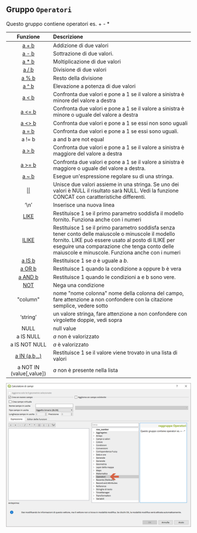 ## Gruppo `Operatori`

Questo gruppo contiene operatori es. + - *

| Funzione  | Descrizione|
|:----------:|:-----------|
|[a + b](funzioni/somma.md)|Addizione di due valori|
|[a - b](funzioni/meno.md)|	Sottrazione di due valori.|
|[a * b](funzioni/prodotto.md)|	Moltiplicazione di due valori|
|[a / b](funzioni/divisione.md)|Divisione di due valori|
|[a % b](funzioni/resto_divisione.md)|Resto della divisione|
|[a ^ b](funzioni/potenza.md)|Elevazione a potenza di due valori|
|[a < b](funzioni/minore.md)|Confronta due valori e pone a 1 se il valore a sinistra è minore del valore a destra|
|[a <= b](funzioni/minoreuguale.md)|Confronta due valori e pone a 1 se il valore a sinistra è minore o uguale del valore a destra|
|[a <> b](funzioni/diverso.md)|Confronta due valori e pone a 1 se essi non sono uguali|
|[a = b](funzioni/uguale.md)|Confronta due valori e pone a 1 se essi sono uguali.|
|a != b|	a and b are not equal|
|[a > b](funzioni/maggiore.md)|Confronta due valori e pone a 1 se il valore a sinistra è maggiore del valore a destra|
|[a >= b](funzioni/maggioreuguale.md)|Confronta due valori e pone a 1 se il valore a sinistra è maggiore o uguale del valore a destra.|
|[a ~ b](funzioni/tilde.md)|Esegue un'espressione regolare su di una stringa.|
|[\|\|](funzioni/doppio_pipe.md)|Unisce due valori assieme in una stringa. Se uno dei valori è NULL il risultato sarà NULL. Vedi la funzione CONCAT con caratteristiche differenti.|
|‘\n’|	Inserisce una nuova linea|
|[LIKE](funzioni/LIKE.md)|	Restituisce 1 se il primo parametro soddisfa il modello fornito. Funziona anche con i numeri|
|[ILIKE](funzioni/ILIKE.md)|Restituisce 1 se il primo parametro soddisfa senza tener conto delle maiuscole o minuscole il modello fornito. LIKE può essere usato al posto di ILIKE per eseguire una comparazione che tenga conto delle maiuscole e minuscole. Funziona anche con i numeri|
|[a IS b](funzioni/IS.md)|Restituisce 1 se *a* è uguale a *b*.|
|[a OR b](funzioni/OR.md)|Restituisce 1 quando la condizione a oppure b è vera|
|[a AND b](funzioni/AND.md)|Restituisce 1 quando le condizioni a e b sono vere.|
|[NOT](funzioni/NOT.md)|Nega una condizione|
|"column"| nome "nome colonna"  nome della colonna del campo, fare attenzione a non confondere con la citazione semplice, vedere sotto|
|‘string’|	un valore stringa, fare attenzione a non  confondere con virgolette doppie, vedi sopra|
|NULL|	null value|
|a IS NULL|*a* non è valorizzato|
|a IS NOT NULL|	*a* è valorizzato|
|[a IN (a,b,..)](funzioni/IN.md)|Restituisce 1 se il valore viene trovato in una lista di valori|
|a NOT IN (value[,value])|	*a* non è presente nella lista|

<img src="/img/operatori/gruppo_operatori1.png">

